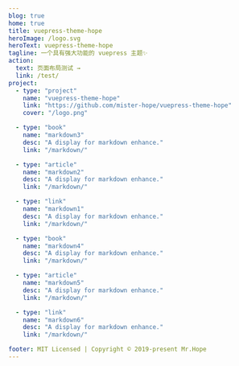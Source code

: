 ```yaml
---
blog: true
home: true
title: vuepress-theme-hope
heroImage: /logo.svg
heroText: vuepress-theme-hope
tagline: 一个具有强大功能的 vuepress 主题✨
action:
  text: 页面布局测试 →
  link: /test/
project:
  - type: "project"
    name: "vuepress-theme-hope"
    link: "https://github.com/mister-hope/vuepress-theme-hope"
    cover: "/logo.png"

  - type: "book"
    name: "markdown3"
    desc: "A display for markdown enhance."
    link: "/markdown/"

  - type: "article"
    name: "markdown2"
    desc: "A display for markdown enhance."
    link: "/markdown/"

  - type: "link"
    name: "markdown1"
    desc: "A display for markdown enhance."
    link: "/markdown/"

  - type: "book"
    name: "markdown4"
    desc: "A display for markdown enhance."
    link: "/markdown/"

  - type: "article"
    name: "markdown5"
    desc: "A display for markdown enhance."
    link: "/markdown/"

  - type: "link"
    name: "markdown6"
    desc: "A display for markdown enhance."
    link: "/markdown/"

footer: MIT Licensed | Copyright © 2019-present Mr.Hope
---
```

